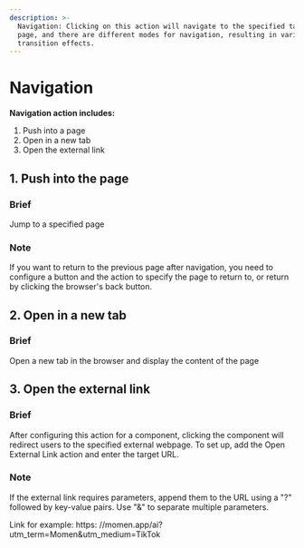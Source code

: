 ```yaml
---
description: >-
  Navigation: Clicking on this action will navigate to the specified target
  page, and there are different modes for navigation, resulting in various
  transition effects.
---
```



# Navigation 
**Navigation action includes:**
1. Push into a page
2. Open in a new tab 
3. Open the external link

## 1. Push into the page

### Brief
Jump to a specified page

### Note
If you want to return to the previous page after navigation, you need to configure a button and the action to specify the page to return to, or return by clicking the browser's back button.

## 2. Open in a new tab

### Brief
Open a new tab in the browser and display the content of the page

## 3. Open the external link

### Brief
After configuring this action for a component, clicking the component will redirect users to the specified external webpage. To set up, add the Open External Link action and enter the target URL.

### Note
If the external link requires parameters, append them to the URL using a "?" followed by key-value pairs. Use "&" to separate multiple parameters.

Link for example: https: //momen.app/ai?utm_term=Momen&utm_medium=TikTok


